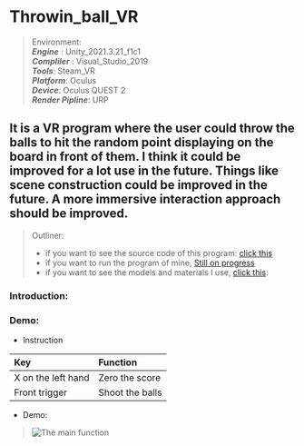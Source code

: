 # Throwin_ball_VR
>   Environment: <br> 
  ***Engine*** : Unity_2021.3.21_f1c1 <br>
  ***Compliler*** : Visual_Studio_2019 <br>
  ***Tools***: Steam_VR <br>
  ***Platform***: Oculus <br>
  ***Device***: Oculus QUEST 2 <br>
  ***Render Pipline***: URP

## It is a VR program where the user could throw the balls to hit the random point displaying on the board in front of them. I think it could be improved for a lot use in the future. Things like scene construction could be improved in the future. A more immersive interaction approach should be improved.

>  Outliner:
> + if you want to see the source code of this program: [click this](https://github.com/humb1e1989/Throwin_ball_Unity/tree/main/Src_Code_C%23)<br>
> + if you want to run the program of mine, [Still on progress]()<br>
> + if you want to see the models and materials I use, [click this](https://github.com/humb1e1989/Throwin_ball_Unity/tree/main/Models%25Materials):<br>  

### Introduction:
>

### Demo:
* Instruction  

|Key|Function|
|:-|:-|
|X on the left hand| Zero the score|
|Front trigger| Shoot the balls| 


* Demo:
>![The main function](https://github.com/humb1e1989/Throwin_ball_Unity/blob/main/Demo/demo.gif)




